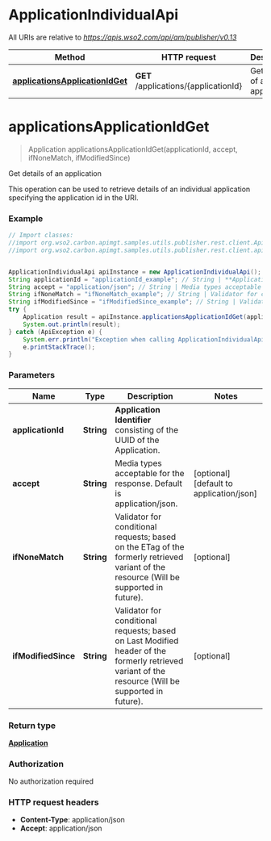 # ApplicationIndividualApi

All URIs are relative to *https://apis.wso2.com/api/am/publisher/v0.13*

Method | HTTP request | Description
------------- | ------------- | -------------
[**applicationsApplicationIdGet**](ApplicationIndividualApi.md#applicationsApplicationIdGet) | **GET** /applications/{applicationId} | Get details of an application


<a name="applicationsApplicationIdGet"></a>
# **applicationsApplicationIdGet**
> Application applicationsApplicationIdGet(applicationId, accept, ifNoneMatch, ifModifiedSince)

Get details of an application

This operation can be used to retrieve details of an individual application specifying the application id in the URI. 

### Example
```java
// Import classes:
//import org.wso2.carbon.apimgt.samples.utils.publisher.rest.client.ApiException;
//import org.wso2.carbon.apimgt.samples.utils.publisher.rest.client.api.ApplicationIndividualApi;


ApplicationIndividualApi apiInstance = new ApplicationIndividualApi();
String applicationId = "applicationId_example"; // String | **Application Identifier** consisting of the UUID of the Application. 
String accept = "application/json"; // String | Media types acceptable for the response. Default is application/json. 
String ifNoneMatch = "ifNoneMatch_example"; // String | Validator for conditional requests; based on the ETag of the formerly retrieved variant of the resource (Will be supported in future). 
String ifModifiedSince = "ifModifiedSince_example"; // String | Validator for conditional requests; based on Last Modified header of the formerly retrieved variant of the resource (Will be supported in future). 
try {
    Application result = apiInstance.applicationsApplicationIdGet(applicationId, accept, ifNoneMatch, ifModifiedSince);
    System.out.println(result);
} catch (ApiException e) {
    System.err.println("Exception when calling ApplicationIndividualApi#applicationsApplicationIdGet");
    e.printStackTrace();
}
```

### Parameters

Name | Type | Description  | Notes
------------- | ------------- | ------------- | -------------
 **applicationId** | **String**| **Application Identifier** consisting of the UUID of the Application.  |
 **accept** | **String**| Media types acceptable for the response. Default is application/json.  | [optional] [default to application/json]
 **ifNoneMatch** | **String**| Validator for conditional requests; based on the ETag of the formerly retrieved variant of the resource (Will be supported in future).  | [optional]
 **ifModifiedSince** | **String**| Validator for conditional requests; based on Last Modified header of the formerly retrieved variant of the resource (Will be supported in future).  | [optional]

### Return type

[**Application**](Application.md)

### Authorization

No authorization required

### HTTP request headers

 - **Content-Type**: application/json
 - **Accept**: application/json

